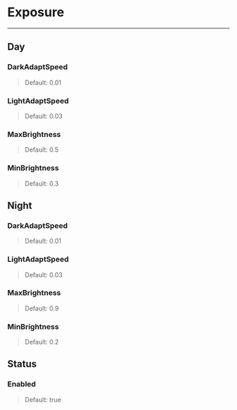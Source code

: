 # Exposure

---

## Day

### DarkAdaptSpeed

>Default: 0.01

### LightAdaptSpeed

>Default: 0.03

### MaxBrightness

>Default: 0.5

### MinBrightness

>Default: 0.3

## Night

### DarkAdaptSpeed

>Default: 0.01

### LightAdaptSpeed

>Default: 0.03

### MaxBrightness

>Default: 0.9

### MinBrightness

>Default: 0.2

## Status

### Enabled

>Default: true
